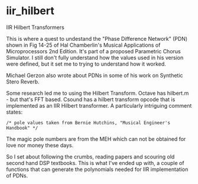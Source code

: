 # iir_hilbert
IIR Hilbert Transformers

This is where a quest to undestand the "Phase Difference Network" (PDN) shown in Fig 14-25 of Hal Chamberlin's Musical Applications of Microprocessors 2nd Edition.
It's part of a proposed Parametric Chorus Simulator.
I still don't fully understand how the values used in his version were defined, but it set me to trying to understand how it worked.

Michael Gerzon also wrote about PDNs in some of his work on Synthetic Stero Reverb.

Some research led me to using the Hilbert Transform.
Octave has hilbert.m - but that's FFT based.
Csound has a hilbert transform opcode that is implemented as an IIR Hilbert transformer.
A particularly intriguing comment states:

    /* pole values taken from Bernie Hutchins, "Musical Engineer's Handbook" */

The magic pole numbers are from the MEH which can not be obtained for love nor money these days. 

So I set about following the crumbs, reading papers and scouring old second hand DSP textbooks.
This is what I've ended up with, a couple of functions that can generate the polynomials needed for IIR implementation of PDNs.
